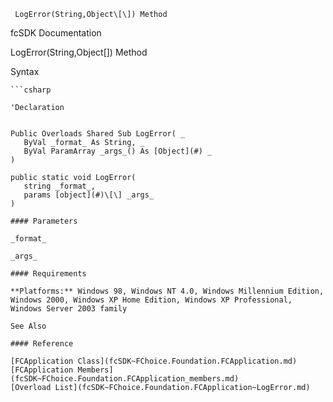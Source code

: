 ﻿     LogError(String,Object\[\]) Method                                                   

fcSDK Documentation

LogError(String,Object\[\]) Method

Syntax

```vbnet
```csharp

'Declaration
 

Public Overloads Shared Sub LogError( _
   ByVal _format_ As String, _
   ByVal ParamArray _args_() As [Object](#) _
) 

public static void LogError( 
   string _format_,
   params [object](#)\[\] _args_
)

#### Parameters

_format_

_args_

#### Requirements

**Platforms:** Windows 98, Windows NT 4.0, Windows Millennium Edition, Windows 2000, Windows XP Home Edition, Windows XP Professional, Windows Server 2003 family

See Also

#### Reference

[FCApplication Class](fcSDK~FChoice.Foundation.FCApplication.md)  
[FCApplication Members](fcSDK~FChoice.Foundation.FCApplication_members.md)  
[Overload List](fcSDK~FChoice.Foundation.FCApplication~LogError.md)